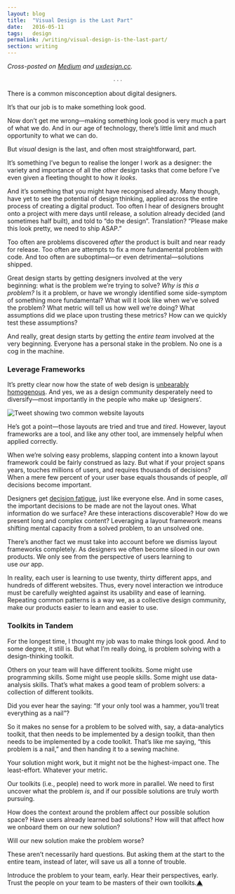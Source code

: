 ```yaml
---
layout: blog
title:  "Visual Design is the Last Part"
date:   2016-05-11
tags:   design
permalink: /writing/visual-design-is-the-last-part/
section: writing
---
```


*Cross-posted on [Medium](https://uxdesign.cc/visual-design-is-the-last-part-a20a197fc4af) and [uxdesign.cc](https://uxdesign.cc/visual-design-is-the-last-part-a20a197fc4af).*

<p style="text-align: center;">&#8729; &#8729; &#8729;</p>

There is a common misconception about digital designers.

It’s that our job is to make something look good.

Now don’t get me wrong—making something look good is very much a part of what we do. And in our age of technology, there’s little limit and much opportunity to what we can do.

But _visual_ design is the last, and often most straightforward, part.

It’s something I’ve begun to realise the longer I work as a designer: the variety and importance of all the _other_ design tasks that come before I’ve even given a fleeting thought to how it _looks_.

And it’s something that you might have recognised already. Many though, have yet to see the potential of design thinking, applied across the entire process of creating a digital product. Too often I hear of designers brought onto a project with mere days until release, a solution already decided (and sometimes half built), and told to “do the design”. Translation? “Please make this look pretty, we need to ship ASAP.”

Too often are problems discovered _after_ the product is built and near ready for release. Too often are attempts to fix a more fundamental problem with code. And too often are suboptimal—or even detrimental—solutions shipped.

Great design starts by getting designers involved at the very beginning: what is the problem we’re trying to solve? _Why is this a problem?_ Is it a problem, or have we wrongly identified some side-symptom of something more fundamental? What will it look like when we’ve solved the problem? What metric will tell us how well we’re doing? What assumptions did we place upon trusting these metrics? How can we quickly test these assumptions?

And really, great design starts by getting the _entire team_ involved at the very beginning. Everyone has a personal stake in the problem. No one is a cog in the machine.

### Leverage Frameworks

It’s pretty clear now how the state of web design is [unbearably homogenous](https://medium.com/@morgane/the-unbearable-homogeneity-of-design-fe1a44d48f3d). And yes, we as a design community desperately need to diversify—most importantly in the people who make up ‘designers’.

![Tweet showing two common website layouts](https://cdn-images-1.medium.com/max/1600/1*DhF-m-SgLsd_2RuhNPbD0g.png)

He’s got a point—those layouts are tried and true and _tired_. However, layout frameworks are a tool, and like any other tool, are immensely helpful when applied correctly.

When we’re solving easy problems, slapping content into a known layout framework could be fairly construed as lazy. But what if your project spans years, touches millions of users, and requires thousands of decisions? When a mere few percent of your user base equals thousands of people, _all_ decisions become important.

Designers get [decision fatigue](https://en.wikipedia.org/wiki/Decision_fatigue), just like everyone else. And in some cases, the important decisions to be made are not the layout ones. What information do we surface? Are these interactions discoverable? How do we present long and complex content? Leveraging a layout framework means shifting mental capacity from a solved problem, to an unsolved one.

There’s another fact we must take into account before we dismiss layout frameworks completely. As designers we often become siloed in our own products. We only see from the perspective of users learning to use _our_ app.

In reality, each user is learning to use twenty, thirty different apps, and hundreds of different websites. Thus, every novel interaction we introduce must be carefully weighted against its usability and ease of learning. Repeating common patterns is a way we, as a collective design community, make our products easier to learn and easier to use.

### Toolkits in Tandem

For the longest time, I thought my job was to make things look good. And to some degree, it still is. But what I’m really doing, is problem solving with a design-thinking toolkit.

Others on your team will have different toolkits. Some might use programming skills. Some might use people skills. Some might use data-analysis skills. That’s what makes a good team of problem solvers: a collection of different toolkits.

Did you ever hear the saying: “If your only tool was a hammer, you’ll treat everything as a nail”?

So it makes no sense for a problem to be solved with, say, a data-analytics toolkit, that then needs to be implemented by a design toolkit, than then needs to be implemented by a code toolkit. That’s like me saying, “this problem is a nail,” and then handing it to a sewing machine.

Your solution might work, but it might not be the highest-impact one. The least-effort. Whatever your metric.

Our toolkits (i.e., people) need to work more in parallel. We need to first uncover what the problem _is_, and if our possible solutions are truly worth pursuing.

How does the context around the problem affect our possible solution space? Have users already learned bad solutions? How will that affect how we onboard them on our new solution?

Will our new solution make the problem worse?

These aren’t necessarily hard questions. But asking them at the start to the entire team, instead of later, will save us all a tonne of trouble.

Introduce the problem to your team, early. Hear their perspectives, early. Trust the people on your team to be masters of their own toolkits.[▲](#)
